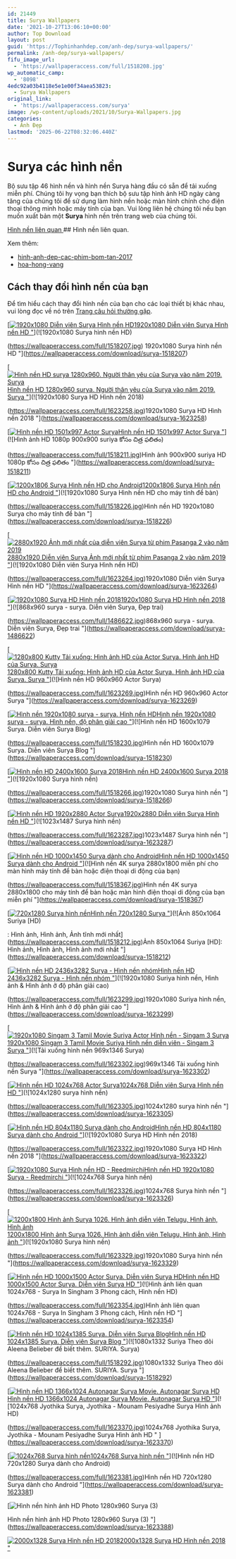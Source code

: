 ```yaml
---
id: 21449
title: Surya Wallpapers
date: '2021-10-27T13:06:10+00:00'
author: Top Download
layout: post
guid: 'https://Tophinhanhdep.com/anh-dep/surya-wallpapers/'
permalink: /anh-dep/surya-wallpapers/
fifu_image_url:
  - 'https://wallpaperaccess.com/full/1518208.jpg'
wp_automatic_camp:
  - '8098'
4edc92a03b4118e5e1e00f34aea53823:
  - Surya Wallpapers
original_link:
  - 'https://wallpaperaccess.com/surya'
image: /wp-content/uploads/2021/10/Surya-Wallpapers.jpg
categories:
  - Ảnh Đẹp
lastmod: '2025-06-22T08:32:06.440Z'
---
```

# Surya các hình nền

Bộ sưu tập 46 hình nền và hình nền Surya hàng đầu có sẵn để tải xuống miễn phí. Chúng tôi hy vọng bạn thích bộ sưu tập hình ảnh HD ngày càng tăng của chúng tôi để sử dụng làm hình nền hoặc màn hình chính cho điện thoại thông minh hoặc máy tính của bạn. Vui lòng liên hệ chúng tôi nếu bạn muốn xuất bản một **Surya** hình nền trên trang web của chúng tôi.

[Hình nền liên quan ](#related) ## Hình nền liên quan.

   
 Xem thêm:

   
- [hinh-anh-dep-cac-phim-bom-tan-2017](https://tophinhanhdep.com/anh-dep/hinh-anh-dep-cac-phim-bom-tan-2017/)
- [hoa-hong-vang](https://tophinhanhdep.com/hoa-hong/hoa-hong-vang/)

## Cách thay đổi hình nền của bạn

Để tìm hiểu cách thay đổi hình nền của bạn cho các loại thiết bị khác nhau, vui lòng đọc về nó trên [Trang câu hỏi thường gặp](https://tophinhanhdep.com/faq/).

  
[[![1920x1080 Diễn viên Surya Hình nền HD](https://wallpaperaccess.com/full/1518208.jpg)1920x1080 Diễn viên Surya Hình nền HD "](https://wallpaperaccess.com/download/surya-1518208)](![1920x1080 Surya hình nền HD)

(https://wallpaperaccess.com/full/1518207.jpg) 1920x1080 Surya hình nền HD "](https://wallpaperaccess.com/download/surya-1518207)

[[![Hình nền HD surya 1280x960.  Người thân yêu của Surya vào năm 2019. Surya](https://wallpaperaccess.com/full/1518210.jpg)Hình nền HD 1280x960 surya. Người thân yêu của Surya vào năm 2019. Surya "](https://wallpaperaccess.com/download/surya-1518210)](![1920x1080 Surya HD Hình nền 2018)

(https://wallpaperaccess.com/full/1623258.jpg)1920x1080 Surya HD Hình nền 2018 "](https://wallpaperaccess.com/download/surya-1623258)

[[![Hình nền HD 1501x997 Actor Surya](https://wallpaperaccess.com/full/1623259.jpg)Hình nền HD 1501x997 Actor Surya "](https://wallpaperaccess.com/download/surya-1623259)](![Hình ảnh HD 1080p 900x900 suriya కోసం చిత్ర ఫలితం)

(https://wallpaperaccess.com/full/1518211.jpg)Hình ảnh 900x900 suriya HD 1080p కోసం చిత్ర ఫలితం "](https://wallpaperaccess.com/download/surya-1518211)

[[![1200x1806 Surya Hình nền HD cho Android](https://wallpaperaccess.com/full/1623261.jpg)1200x1806 Surya Hình nền HD cho Android "](https://wallpaperaccess.com/download/surya-1623261)](![1920x1080 Surya Hình nền HD cho máy tính để bàn)

(https://wallpaperaccess.com/full/1518226.jpg)Hình nền HD 1920x1080 Surya cho máy tính để bàn "](https://wallpaperaccess.com/download/surya-1518226)

[[![2880x1920 Ảnh mới nhất của diễn viên Surya từ phim Pasanga 2 vào năm 2019](https://wallpaperaccess.com/full/1623263.jpg)2880x1920 Diễn viên Surya Ảnh mới nhất từ ​​phim Pasanga 2 vào năm 2019 "](https://wallpaperaccess.com/download/surya-1623263)](![1920x1080 Diễn viên Surya Hình nền HD)

(https://wallpaperaccess.com/full/1623264.jpg)1920x1080 Diễn viên Surya Hình nền HD "](https://wallpaperaccess.com/download/surya-1623264)

[[![1920x1080 Surya HD Hình nền 2018](https://wallpaperaccess.com/full/1623265.jpg)1920x1080 Surya HD Hình nền 2018 "](https://wallpaperaccess.com/download/surya-1623265)](![868x960 surya - surya.  Diễn viên Surya, Đẹp trai)

(https://wallpaperaccess.com/full/1486622.jpg)868x960 surya - surya. Diễn viên Surya, Đẹp trai "](https://wallpaperaccess.com/download/surya-1486622)

[[![1280x800 Kutty Tải xuống: Hình ảnh HD của Actor Surya.  Hình ảnh HD của Surya.  Surya](https://wallpaperaccess.com/full/1623267.jpg)1280x800 Kutty Tải xuống: Hình ảnh HD của Actor Surya. Hình ảnh HD của Surya. Surya "](https://wallpaperaccess.com/download/surya-1623267)](![Hình nền HD 960x960 Actor Surya)

(https://wallpaperaccess.com/full/1623269.jpg)Hình nền HD 960x960 Actor Surya "](https://wallpaperaccess.com/download/surya-1623269)

[[![Hình nền 1920x1080 surya - surya.  Hình nền HD](https://wallpaperaccess.com/full/1623271.jpg)Hình nền 1920x1080 surya - surya. Hình nền, độ phân giải cao "](https://wallpaperaccess.com/download/surya-1623271)](![Hình nền HD 1600x1079 Surya.  Diễn viên Surya Blog)

(https://wallpaperaccess.com/full/1518230.jpg)Hình nền HD 1600x1079 Surya. Diễn viên Surya Blog "](https://wallpaperaccess.com/download/surya-1518230)

[[![Hình nền HD 2400x1600 Surya 2018](https://wallpaperaccess.com/full/1623277.jpg)Hình nền HD 2400x1600 Surya 2018 "](https://wallpaperaccess.com/download/surya-1623277)](![1920x1080 Surya hình nền)

(https://wallpaperaccess.com/full/1518266.jpg)1920x1080 Surya hình nền "](https://wallpaperaccess.com/download/surya-1518266)

[[![Hình nền HD 1920x2880 Actor Surya](https://wallpaperaccess.com/full/1623284.jpg)1920x2880 Diễn viên Surya Hình nền HD "](https://wallpaperaccess.com/download/surya-1623284)](![1023x1487 Surya hình nền)

(https://wallpaperaccess.com/full/1623287.jpg)1023x1487 Surya hình nền "](https://wallpaperaccess.com/download/surya-1623287)

[[![Hình nền HD 1000x1450 Surya dành cho Android](https://wallpaperaccess.com/full/1518261.jpg)Hình nền HD 1000x1450 Surya dành cho Android "](https://wallpaperaccess.com/download/surya-1518261)](![Hình nền 4K surya 2880x1800 miễn phí cho màn hình máy tính để bàn hoặc điện thoại di động của bạn)

(https://wallpaperaccess.com/full/1518367.jpg)Hình nền 4K surya 2880x1800 cho máy tính để bàn hoặc màn hình điện thoại di động của bạn miễn phí "](https://wallpaperaccess.com/download/surya-1518367)

[[![720x1280 Surya hình nền](https://wallpaperaccess.com/full/1623290.jpg)Hình nền 720x1280 Surya "](https://wallpaperaccess.com/download/surya-1623290)](![Ảnh 850x1064 Suriya [HD)

: Hình ảnh, Hình ảnh, Ảnh tĩnh mới nhất](https://wallpaperaccess.com/full/1518212.jpg)Ảnh 850x1064 Suriya \[HD\]: Hình ảnh, Hình ảnh, Hình ảnh mới nhất "](https://wallpaperaccess.com/download/surya-1518212)

[[![Hình nền HD 2436x3282 Surya - Hình nền nhóm](https://wallpaperaccess.com/full/1623294.jpg)Hình nền HD 2436x3282 Surya - Hình nền nhóm "](https://wallpaperaccess.com/download/surya-1623294)](![1920x1080 Suriya hình nền, Hình ảnh & Hình ảnh ở độ phân giải cao)

(https://wallpaperaccess.com/full/1623299.jpg)1920x1080 Suriya hình nền, Hình ảnh &amp; Hình ảnh ở độ phân giải cao "](https://wallpaperaccess.com/download/surya-1623299)

[[![1920x1080 Singam 3 Tamil Movie Suriya Actor Hình nền - Singam 3 Surya](https://wallpaperaccess.com/full/1518263.jpg)1920x1080 Singam 3 Tamil Movie Suriya Hình nền diễn viên - Singam 3 Surya "](https://wallpaperaccess.com/download/surya-1518263)](![Tải xuống hình nền 969x1346 Surya)

(https://wallpaperaccess.com/full/1623302.jpg)969x1346 Tải xuống hình nền Surya "](https://wallpaperaccess.com/download/surya-1623302)

[[![Hình nền HD 1024x768 Actor Surya](https://wallpaperaccess.com/full/1623304.jpg)1024x768 Diễn viên Surya Hình nền HD "](https://wallpaperaccess.com/download/surya-1623304)](![1024x1280 surya hình nền)

(https://wallpaperaccess.com/full/1623305.jpg)1024x1280 surya hình nền "](https://wallpaperaccess.com/download/surya-1623305)

[[![Hình nền HD 804x1180 Surya dành cho Android](https://wallpaperaccess.com/full/1623316.jpg)Hình nền HD 804x1180 Surya dành cho Android "](https://wallpaperaccess.com/download/surya-1623316)](![1920x1080 Surya HD Hình nền 2018)

(https://wallpaperaccess.com/full/1623322.jpg)1920x1080 Surya HD Hình nền 2018 "](https://wallpaperaccess.com/download/surya-1623322)

[[![1920x1080 Surya Hình nền HD - Reedmirchi](https://wallpaperaccess.com/full/1518322.jpg)Hình nền HD 1920x1080 Surya - Reedmirchi "](https://wallpaperaccess.com/download/surya-1518322)](![1024x768 Surya hình nền)

(https://wallpaperaccess.com/full/1623326.jpg)1024x768 Surya hình nền "](https://wallpaperaccess.com/download/surya-1623326)

[[![1200x1800 Hình ảnh Surya 1026. Hình ảnh diễn viên Telugu, Hình ảnh, Hình ảnh](https://wallpaperaccess.com/full/1623327.jpg)1200x1800 Hình ảnh Surya 1026. Hình ảnh diễn viên Telugu, Hình ảnh, Hình ảnh "](https://wallpaperaccess.com/download/surya-1623327)](![1920x1080 Surya hình nền)

(https://wallpaperaccess.com/full/1623329.jpg)1920x1080 Surya hình nền "](https://wallpaperaccess.com/download/surya-1623329)

[[![Hình nền HD 1000x1500 Actor Surya.  Diễn viên Surya HD](https://wallpaperaccess.com/full/1623345.jpg)Hình nền HD 1000x1500 Actor Surya. Diễn viên Surya HD "](https://wallpaperaccess.com/download/surya-1623345)](![Hình ảnh liên quan 1024x768 - Surya In Singham 3 Phong cách, Hình nền HD)

(https://wallpaperaccess.com/full/1623354.jpg)Hình ảnh liên quan 1024x768 - Surya In Singham 3 Phong cách, Hình nền HD "](https://wallpaperaccess.com/download/surya-1623354)

[[![Hình nền HD 1024x1385 Surya.  Diễn viên Surya Blog](https://wallpaperaccess.com/full/1623356.jpg)Hình nền HD 1024x1385 Surya. Diễn viên Surya Blog "](https://wallpaperaccess.com/download/surya-1623356)](![1080x1332 Suriya Theo dõi Aleena Belieber để biết thêm.  SURIYA.  Surya)

(https://wallpaperaccess.com/full/1518292.jpg)1080x1332 Suriya Theo dõi Aleena Belieber để biết thêm. SURIYA. Surya "](https://wallpaperaccess.com/download/surya-1518292)

[[![Hình nền HD 1366x1024 Autonagar Surya Movie.  Autonagar Surya HD](https://wallpaperaccess.com/full/1623363.jpg)Hình nền HD 1366x1024 Autonagar Surya Movie. Autonagar Surya HD "](https://wallpaperaccess.com/download/surya-1623363)](![1024x768 Jyothika Surya, Jyothika - Mounam Pesiyadhe Surya Hình ảnh HD)

(https://wallpaperaccess.com/full/1623370.jpg)1024x768 Jyothika Surya, Jyothika - Mounam Pesiyadhe Surya Hình ảnh HD " ](https://wallpaperaccess.com/download/surya-1623370)

[[![1024x768 Surya hình nền](https://wallpaperaccess.com/full/1623373.jpg)1024x768 Surya hình nền "](https://wallpaperaccess.com/download/surya-1623373)](![Hình nền HD 720x1280 Surya dành cho Android)

(https://wallpaperaccess.com/full/1623381.jpg)Hình nền HD 720x1280 Surya dành cho Android "](https://wallpaperaccess.com/download/surya-1623381)

[![Hình nền hình ảnh HD Photo 1280x960 Surya (3)](https://wallpaperaccess.com/full/1623388.jpg)

Hình nền hình ảnh HD Photo 1280x960 Surya (3) "](https://wallpaperaccess.com/download/surya-1623388)

[![2000x1328 Surya Hình nền HD 2018](https://wallpaperaccess.com/full/1623412.jpg)2000x1328 Surya HD Hình nền 2018 "](https://wallpaperaccess.com/download/surya-1623412)
